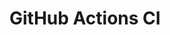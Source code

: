 # GitHub Actions CI






































































































































































































































































































































































































































































































































































































































































































































































































































































































































































































































































































































































































































































































































































































































































































































































































































































































































































































































































































































































